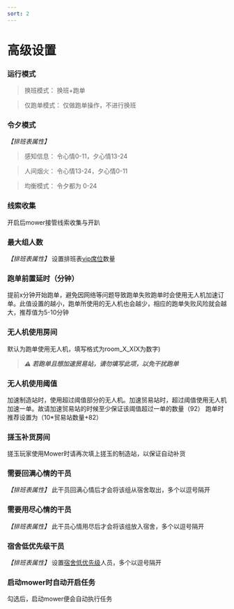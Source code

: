 ```yaml
---
sort: 2
---
```

# 高级设置

### 运行模式
> 换班模式： 换班+跑单

> 仅跑单模式： 仅做跑单操作，不进行换班

### 令夕模式
*【排班表属性】*
> 感知信息： 令心情0-11，夕心情13-24

> 人间烟火： 令心情13-24，夕心情0-11

> 均衡模式： 令夕都为 0-24 

### 线索收集
开启后mower接管线索收集与开趴

### 最大组人数
*【排班表属性】* 设置排班表[vip席位](../noun/1.explanation.html#vip席位)数量

### 跑单前置延时（分钟）
提前x分钟开始跑单，避免因网络等问题导致跑单失败跑单时会使用无人机加速订单。此值设置的越小，跑单所使用的无人机也会越少，相应的跑单失败风险就会越大，推荐值为5-10分钟

### 无人机使用房间
默认为跑单使用无人机，填写格式为room_X_X(X为数字)
> ***⚠ 若跑单且想加速贸易站，请勿填写此项，以免干扰跑单***

### 无人机使用阈值
加速制造站时，使用超过阈值部分的无人机。加速贸易站时，超过阈值使用无人机加速一单。故请加速贸易站的时候至少保证该阈值超过一单的数量（92）
跑单时推荐设置为（10*贸易站数量+82）

### 搓玉补货房间
搓玉玩家使用Mower时请再次填上搓玉的制造站，以保证自动补货

### 需要回满心情的干员
*【排班表属性】* 此干员回满心情后才会将该组从宿舍取出，多个以逗号隔开

### 需要用尽心情的干员
*【排班表属性】* 此干员心情用尽后才会将该组放入宿舍，多个以逗号隔开

### 宿舍低优先级干员
*【排班表属性】* 设置[宿舍低优先级](../noun/1.explanation.html#宿舍低优先级)人员，多个以逗号隔开

### 启动mower时自动开启任务
勾选后，启动mower便会自动执行任务